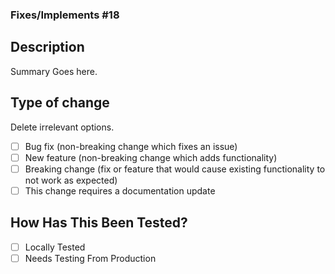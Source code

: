 ### Fixes/Implements #18 

## Description

Summary Goes here.

## Type of change

Delete irrelevant options.

- [ ] Bug fix (non-breaking change which fixes an issue)
- [ ] New feature (non-breaking change which adds functionality)
- [ ] Breaking change (fix or feature that would cause existing functionality to not work as expected)
- [ ] This change requires a documentation update

## How Has This Been Tested?

- [ ] Locally Tested
- [ ] Needs Testing From Production